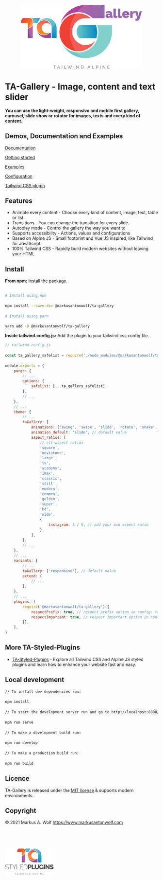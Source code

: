 <p align="center">
  <img src="./public/img/logo-ta-gallery.png" width="400px" />
</p>

# **TA-Gallery** - Image, content and text slider

**You can use the light-weight, responsive and mobile first gallery, carousel, slide show or rotator for images, texts and every kind of content.**

## Demos, Documentation and Examples

[Documentation](https://ta-styled-plugins.com/ta-gallery/)

[Getting started](https://ta-styled-plugins.com/ta-gallery/getting-started/)

[Examples](https://ta-styled-plugins.com/ta-gallery/examples/)

[Configuration](https://ta-styled-plugins.com/ta-gallery/configuration/)

[Tailwind CSS plugin](https://ta-styled-plugins.com/ta-gallery/tailwind-css-plugin/)

## Features

-   Animate every content - Choose every kind of content, image, text, table or list.
-   Transitions - You can change the transition for every slide.
-   Autoplay mode - Control the gallery the way you want to
-   Supports accessibility - Actions, values and configurations
-   Based on Alpine JS - Small footprint and Vue JS inspired, like Tailwind for JavaScript
-   100% Tailwind CSS - Rapidly build modern websites without leaving your HTML

## Install

**From npm:** Install the package.

```bash

# Install using npm

npm install --save-dev @markusantonwolf/ta-gallery

# Install using yarn

yarn add -D @markusantonwolf/ta-gallery
```

**Inside tailwind.config.js:** Add the plugin to your tailwind css config file.

```js
// tailwind.config.js

const ta_gallery_safelist = require('./node_modules/@markusantonwolf/ta-gallery/src/plugin/safelist')

module.exports = {
    purge: {
        // ...
        options: {
            safelist: [...ta_gallery_safelist],
        },
        // ...
    },
    // ...
    theme: {
        // ...
        taGallery: {
            animations: ['swing', 'swipe', 'slide', 'rotate', 'snake', 'window', 'scroll'],
            animation_default: 'slide', // default value
            aspect_ratios: [
                // all aspect ratios
                'square',
                'movietone',
                'large',
                'tv',
                'academy',
                'imax',
                'classic',
                'still',
                'modern',
                'common',
                'golden',
                'super',
                'hd',
                'wide',
                {
                    instagram: 3 / 5, // add your own aspect ratio
                },
            ],
        },
        // ...
    },
    // ...
    variants: {
        // ...
        taGallery: ['responsive'], // default value
        extend: {
            // ...
        },
    },
    // ...
    plugins: [
        require('@markusantonwolf/ta-gallery')({
            respectPrefix: true, // respect prefix option in config: true (default) | false
            respectImportant: true, // respect important option in config: true (default) | false
        }),
    ],
}
```

## More TA-Styled-Plugins

-   [TA-Styled-Plugins](https://ta-styled-plugins.com/) - Explore all Tailwind CSS and Alpine JS styled plugins and learn how to enhance your website fast and easy.

## Local development

```bash
// To install dev dependencies run:

npm install

// To start the development server run and go to http://localhost:8888/:

npm run serve

// To make a development build run:

npm run develop

// To make a production build run:

npm run build
```

## Licence

TA-Gallery is released under the [MIT license](https://github.com/markusantonwolf/ta-gallery/blob/master/licence.md) & supports modern environments.

## Copyright

© 2021 Markus A. Wolf
<https://www.markusantonwolf.com>

<p>
<img src="./public/img/logo-ta-styled-plugins.png" width="160px" style="display:block;padding-top:4rem;" />
</p>

